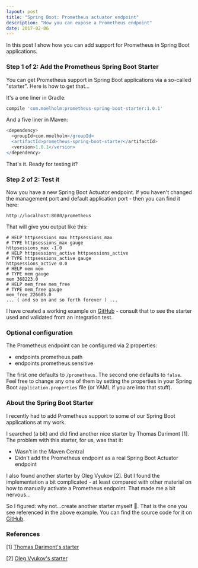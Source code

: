 ```yaml
---
layout: post
title: "Spring Boot: Prometheus actuator endpoint"
description: "How you can expose a Prometheus endpoint"
date: 2017-02-06
---
```


In this post I show how you can add support for Prometheus in Spring Boot applications.

### Step 1 of 2: Add the Prometheus Spring Boot Starter
You can get Prometheus support in Spring Boot applications via a so-called "starter". Here is how to get that...

It's a one liner in Gradle:

```groovy
compile 'com.moelholm:prometheus-spring-boot-starter:1.0.1'
```

And a five liner in Maven:

```groovy
<dependency>
  <groupId>com.moelholm</groupId>
  <artifactId>prometheus-spring-boot-starter</artifactId>
  <version>1.0.1</version>
</dependency>
```

That's it. Ready for testing it?

### Step 2 of 2: Test it

Now you have a new Spring Boot Actuator endpoint. If you haven't changed the management port and default application port - then you can find it here:

```code
http://localhost:8080/prometheus
```

That will give you output like this:

```code
# HELP httpsessions_max httpsessions_max
# TYPE httpsessions_max gauge
httpsessions_max -1.0
# HELP httpsessions_active httpsessions_active
# TYPE httpsessions_active gauge
httpsessions_active 0.0
# HELP mem mem
# TYPE mem gauge
mem 368223.0
# HELP mem_free mem_free
# TYPE mem_free gauge
mem_free 226605.0
... ( and so on and so forth forever ) ...
```

I have created a working example on [GitHub](https://github.com/moelholm/smallexamples/blob/master/springboot-actuator-prometheus/) - consult that to see the starter used and validated from an integration test.

### Optional configuration
The Prometheus endpoint can be configured via 2 properties:

- endpoints.prometheus.path
- endpoints.prometheus.sensitive

The first one defaults to `/prometheus`. The second one defaults to `false`. Feel free to change any one of them by setting the properties in your Spring Boot `application.properties` file (or YAML if you are into that stuff).

### About the Spring Boot Starter
I recently had to add Prometheus support to some of our Spring Boot applications at my work. 

I searched (a bit) and did find another nice starter by Thomas Darimont [1]. The problem with this starter, for us, was that it:

- Wasn't in the Maven Central
- Didn't add the Prometheus endpoint as a real Spring Boot Actuator endpoint

I also found another starter by Oleg Vyukov [2]. But I found the implementation a bit complicated - at least compared with other material on how to manually activate a Prometheus endpoint. That made me a bit nervous... 

So I figured: why not...create another starter myself 🙂. That is the one you see referenced in the above example. You can find the source code for it on [GitHub](https://github.com/moelholm/prometheus-spring-boot-starter).

### References
[1] [Thomas Darimont's starter](https://github.com/thomasdarimont/prometheus-spring-boot-starter)

[2] [Oleg Vyukov's starter](https://github.com/akaGelo/spring-boot-starter-prometheus)